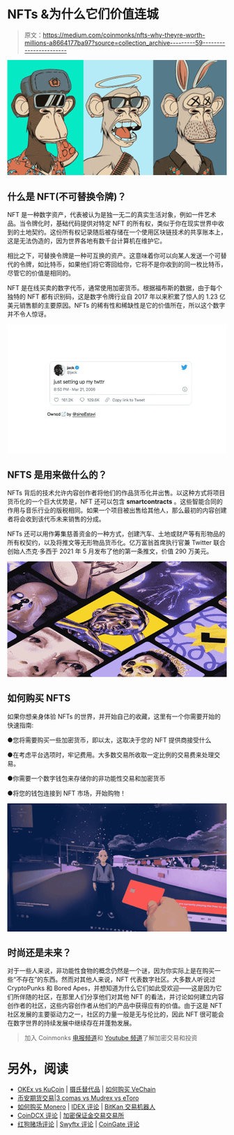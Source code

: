 # NFTs &为什么它们价值连城

> 原文：<https://medium.com/coinmonks/nfts-why-theyre-worth-millions-a8664177ba97?source=collection_archive---------59----------------------->

![](img/0fb32a4dcc3d0cea07bc22217b046359.png)

## 什么是 NFT(不可替换令牌)？

NFT 是一种数字资产，代表被认为是独一无二的真实生活对象，例如一件艺术品。当令牌化时，基础代码提供对特定 NFT 的所有权，类似于你在现实世界中收到的土地契约。这份所有权记录随后被存储在一个使用区块链技术的共享账本上，这是无法伪造的，因为世界各地有数千台计算机在维护它。

相比之下，可替换令牌是一种可互换的资产。这意味着你可以向某人发送一个可替代的令牌，如比特币，如果他们将它寄回给你，它将不是你收到的同一枚比特币，尽管它的价值是相同的。

NFT 是在线买卖的数字代币，通常使用加密货币。根据福布斯的数据，由于每个独特的 NFT 都有识别码，这是数字令牌行业自 2017 年以来积累了惊人的 1.23 亿美元销售额的主要原因。NFTs 的稀有性和稀缺性是它的价值所在，所以这个数字并不令人惊讶。

![](img/3dd4c5a6293eacb5d5f9d3bb268ebac2.png)

## NFTS 是用来做什么的？

NFTs 背后的技术允许内容创作者将他们的作品货币化并出售。以这种方式将项目货币化的一个巨大优势是，NFT 还可以包含 **smartcontracts** 。这些智能合同的作用与音乐行业的版税相同。如果一个项目被出售给其他人，那么最初的内容创建者将会收到该代币未来销售的分成。

NFTs 还可以用作筹集慈善资金的一种方式，创建汽车、土地或财产等有形物品的所有权契约，以及将推文等无形物品货币化。亿万富翁首席执行官兼 Twitter 联合创始人杰克·多西于 2021 年 5 月发布了他的第一条推文，价值 290 万美元。

![](img/cf78b3e3f9971675879c8a7f6d995622.png)

## 如何购买 NFTS

如果你想亲身体验 NFTs 的世界，并开始自己的收藏，这里有一个你需要开始的快速指南:

●您将需要购买一些加密货币，即以太，这取决于您的 NFT 提供商接受什么

●在考虑平台选项时，牢记费用。大多数交易所收取一定比例的交易费来处理交易。

●你需要一个数字钱包来存储你的非功能性交易和加密货币

●将您的钱包连接到 NFT 市场，开始购物！

![](img/8a2e51748d31b74db30ad16b518ec6f0.png)

## 时尚还是未来？

对于一些人来说，非功能性食物的概念仍然是一个谜，因为你实际上是在购买一些“不存在”的东西。然而对其他人来说，NFT 代表数字社区。大多数人听说过 CryptoPunks 和 Bored Apes，并想知道为什么它们如此受欢迎——这是因为它们所伴随的社区，在那里人们分享他们对其他 NFT 的看法，并讨论如何建立内容创作者的社区，这些内容创作者从他们的产品中获得应有的价值。由于这是 NFT 社区发展的主要驱动力之一，社区的力量一般是无与伦比的，因此 NFT 很可能会在数字世界的持续发展中继续存在并蓬勃发展。

> 加入 Coinmonks [电报频道](https://t.me/coincodecap)和 [Youtube 频道](https://www.youtube.com/c/coinmonks/videos)了解加密交易和投资

# 另外，阅读

*   [OKEx vs KuCoin](https://coincodecap.com/okex-kucoin) | [摄氏替代品](https://coincodecap.com/celsius-alternatives) | [如何购买 VeChain](https://coincodecap.com/buy-vechain)
*   [币安期货交易](https://coincodecap.com/binance-futures-trading)|[3 comas vs Mudrex vs eToro](https://coincodecap.com/mudrex-3commas-etoro)
*   [如何购买 Monero](https://coincodecap.com/buy-monero) | [IDEX 评论](https://coincodecap.com/idex-review) | [BitKan 交易机器人](https://coincodecap.com/bitkan-trading-bot)
*   [CoinDCX 评论](/coinmonks/coindcx-review-8444db3621a2) | [加密保证金交易交易所](https://coincodecap.com/crypto-margin-trading-exchanges)
*   [红狗赌场评论](https://coincodecap.com/red-dog-casino-review) | [Swyftx 评论](https://coincodecap.com/swyftx-review) | [CoinGate 评论](https://coincodecap.com/coingate-review)